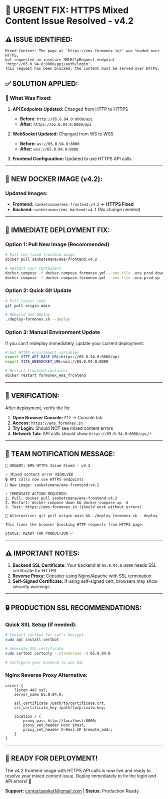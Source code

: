 # 🚨 URGENT FIX: HTTPS Mixed Content Issue Resolved - v4.2

## ⚠️ **ISSUE IDENTIFIED:**
```
Mixed Content: The page at 'https://ems.formonex.in/' was loaded over HTTPS, 
but requested an insecure XMLHttpRequest endpoint 'http://65.0.94.0:8000/api/auth/login'. 
This request has been blocked; the content must be served over HTTPS.
```

## ✅ **SOLUTION APPLIED:**

### 🔧 **What Was Fixed:**
1. **API Endpoints Updated:** Changed from HTTP to HTTPS
   - **Before:** `http://65.0.94.0:8000/api`
   - **After:** `https://65.0.94.0:8000/api`

2. **WebSocket Updated:** Changed from WS to WSS
   - **Before:** `ws://65.0.94.0:8000`
   - **After:** `wss://65.0.94.0:8000`

3. **Frontend Configuration:** Updated to use HTTPS API calls

---

## 🐳 **NEW DOCKER IMAGE (v4.2):**

### **Updated Images:**
- **Frontend:** `sanketsmane/ems-frontend:v4.2` ← **HTTPS Fixed**
- **Backend:** `sanketsmane/ems-backend:v4.1` (No change needed)

---

## 🚀 **IMMEDIATE DEPLOYMENT FIX:**

### **Option 1: Pull New Image (Recommended)**
```bash
# Pull the fixed frontend image
docker pull sanketsmane/ems-frontend:v4.2

# Restart your containers
docker-compose -f docker-compose.formonex.yml --env-file .env.prod down
docker-compose -f docker-compose.formonex.yml --env-file .env.prod up -d
```

### **Option 2: Quick Git Update**
```bash
# Pull latest code
git pull origin main

# Rebuild and deploy
./deploy-formonex.sh --deploy
```

### **Option 3: Manual Environment Update**
If you can't redeploy immediately, update your current deployment:
```bash
# Set HTTPS environment variables
export VITE_API_BASE_URL=https://65.0.94.0:8000/api
export VITE_WEBSOCKET_URL=wss://65.0.94.0:8000

# Restart frontend container
docker restart formonex_ems_frontend
```

---

## 🎯 **VERIFICATION:**

After deployment, verify the fix:

1. **Open Browser Console:** `F12` → Console tab
2. **Access:** `https://ems.formonex.in`
3. **Try Login:** Should NOT see mixed content errors
4. **Network Tab:** API calls should show `https://65.0.94.0:8000/api/*`

---

## 📱 **TEAM NOTIFICATION MESSAGE:**

```
🚨 URGENT: EMS HTTPS Issue Fixed - v4.2

✅ Mixed content error RESOLVED
🔒 API calls now use HTTPS endpoints
🐳 New image: sanketsmane/ems-frontend:v4.2

⚡ IMMEDIATE ACTION REQUIRED:
1. Pull: docker pull sanketsmane/ems-frontend:v4.2
2. Restart: docker-compose down && docker-compose up -d
3. Test: https://ems.formonex.in (should work without errors)

🔧 Alternative: git pull origin main && ./deploy-formonex.sh --deploy

This fixes the browser blocking HTTP requests from HTTPS page.

Status: READY FOR PRODUCTION ✅
```

---

## ⚠️ **IMPORTANT NOTES:**

1. **Backend SSL Certificate:** Your backend at `65.0.94.0:8000` needs SSL certificate for HTTPS
2. **Reverse Proxy:** Consider using Nginx/Apache with SSL termination
3. **Self-Signed Certificate:** If using self-signed cert, browsers may show security warnings

---

## 🔒 **PRODUCTION SSL RECOMMENDATIONS:**

### **Quick SSL Setup (if needed):**
```bash
# Install certbot for Let's Encrypt
sudo apt install certbot

# Generate SSL certificate
sudo certbot certonly --standalone -d 65.0.94.0

# Configure your backend to use SSL
```

### **Nginx Reverse Proxy Alternative:**
```nginx
server {
    listen 443 ssl;
    server_name 65.0.94.0;
    
    ssl_certificate /path/to/certificate.crt;
    ssl_certificate_key /path/to/private.key;
    
    location / {
        proxy_pass http://localhost:8000;
        proxy_set_header Host $host;
        proxy_set_header X-Real-IP $remote_addr;
    }
}
```

---

## 🎉 **READY FOR DEPLOYMENT!**

The v4.2 frontend image with HTTPS API calls is now live and ready to resolve your mixed content issue. Deploy immediately to fix the login and API errors! 🚀

**Support:** contactsanket1@gmail.com | **Status:** Production Ready